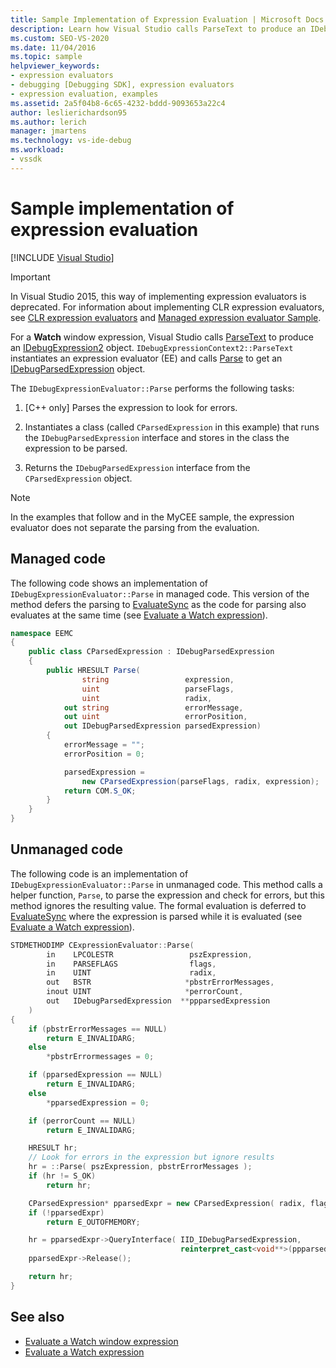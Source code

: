 ```yaml
---
title: Sample Implementation of Expression Evaluation | Microsoft Docs
description: Learn how Visual Studio calls ParseText to produce an IDebugExpression2 object for a Watch windows expression.
ms.custom: SEO-VS-2020
ms.date: 11/04/2016
ms.topic: sample
helpviewer_keywords:
- expression evaluators
- debugging [Debugging SDK], expression evaluators
- expression evaluation, examples
ms.assetid: 2a5f04b8-6c65-4232-bddd-9093653a22c4
author: leslierichardson95
ms.author: lerich
manager: jmartens
ms.technology: vs-ide-debug
ms.workload:
- vssdk
---
```

# Sample implementation of expression evaluation

 [!INCLUDE [Visual Studio](~/includes/applies-to-version/vs-windows-only.md)]
> [!IMPORTANT]
> In Visual Studio 2015, this way of implementing expression evaluators is deprecated. For information about implementing CLR expression evaluators, see [CLR expression evaluators](https://github.com/Microsoft/ConcordExtensibilitySamples/wiki/CLR-Expression-Evaluators) and [Managed expression evaluator Sample](https://github.com/Microsoft/ConcordExtensibilitySamples/wiki/Managed-Expression-Evaluator-Sample).

 For a **Watch** window expression, Visual Studio calls [ParseText](../../extensibility/debugger/reference/idebugexpressioncontext2-parsetext.md) to produce an [IDebugExpression2](../../extensibility/debugger/reference/idebugexpression2.md) object. `IDebugExpressionContext2::ParseText` instantiates an expression evaluator (EE) and calls [Parse](../../extensibility/debugger/reference/idebugexpressionevaluator-parse.md) to get an [IDebugParsedExpression](../../extensibility/debugger/reference/idebugparsedexpression.md) object.

 The `IDebugExpressionEvaluator::Parse` performs the following tasks:

1. [C++ only] Parses the expression to look for errors.

2. Instantiates a class (called `CParsedExpression` in this example) that runs the `IDebugParsedExpression` interface and stores in the class the expression to be parsed.

3. Returns the `IDebugParsedExpression` interface from the `CParsedExpression` object.

> [!NOTE]
> In the examples that follow and in the MyCEE sample, the expression evaluator does not separate the parsing from the evaluation.

## Managed code
 The following code shows an implementation of `IDebugExpressionEvaluator::Parse` in managed code. This version of the method defers the parsing to [EvaluateSync](../../extensibility/debugger/reference/idebugparsedexpression-evaluatesync.md) as the code for parsing also evaluates at the same time (see [Evaluate a Watch expression](../../extensibility/debugger/evaluating-a-watch-expression.md)).

```csharp
namespace EEMC
{
    public class CParsedExpression : IDebugParsedExpression
    {
        public HRESULT Parse(
                string                 expression,
                uint                   parseFlags,
                uint                   radix,
            out string                 errorMessage,
            out uint                   errorPosition,
            out IDebugParsedExpression parsedExpression)
        {
            errorMessage = "";
            errorPosition = 0;

            parsedExpression =
                new CParsedExpression(parseFlags, radix, expression);
            return COM.S_OK;
        }
    }
}
```

## Unmanaged code
The following code is an implementation of `IDebugExpressionEvaluator::Parse` in unmanaged code. This method calls a helper function, `Parse`, to parse the expression and check for errors, but this method ignores the resulting value. The formal evaluation is deferred to [EvaluateSync](../../extensibility/debugger/reference/idebugparsedexpression-evaluatesync.md) where the expression is parsed while it is evaluated (see [Evaluate a Watch expression](../../extensibility/debugger/evaluating-a-watch-expression.md)).

```cpp
STDMETHODIMP CExpressionEvaluator::Parse(
        in    LPCOLESTR                 pszExpression,
        in    PARSEFLAGS                flags,
        in    UINT                      radix,
        out   BSTR                     *pbstrErrorMessages,
        inout UINT                     *perrorCount,
        out   IDebugParsedExpression  **ppparsedExpression
    )
{
    if (pbstrErrorMessages == NULL)
        return E_INVALIDARG;
    else
        *pbstrErrormessages = 0;

    if (pparsedExpression == NULL)
        return E_INVALIDARG;
    else
        *pparsedExpression = 0;

    if (perrorCount == NULL)
        return E_INVALIDARG;

    HRESULT hr;
    // Look for errors in the expression but ignore results
    hr = ::Parse( pszExpression, pbstrErrorMessages );
    if (hr != S_OK)
        return hr;

    CParsedExpression* pparsedExpr = new CParsedExpression( radix, flags, pszExpression );
    if (!pparsedExpr)
        return E_OUTOFMEMORY;

    hr = pparsedExpr->QueryInterface( IID_IDebugParsedExpression,
                                      reinterpret_cast<void**>(ppparsedExpression) );
    pparsedExpr->Release();

    return hr;
}
```

## See also
- [Evaluate a Watch window expression](../../extensibility/debugger/evaluating-a-watch-window-expression.md)
- [Evaluate a Watch expression](../../extensibility/debugger/evaluating-a-watch-expression.md)
